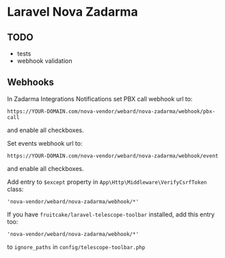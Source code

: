 # Laravel Nova Zadarma

## TODO
- tests
- webhook validation

## Webhooks

In Zadarma Integrations Notifications set PBX call webhook url to:

```
https://YOUR-DOMAIN.com/nova-vendor/webard/nova-zadarma/webhook/pbx-call
```

and enable all checkboxes.

Set events webhook url to:

```
https://YOUR-DOMAIN.com/nova-vendor/webard/nova-zadarma/webhook/event
```

and enable all checkboxes.

Add entry to `$except` property in `App\Http\Middleware\VerifyCsrfToken` class:
```
'nova-vendor/webard/nova-zadarma/webhook/*'
```

If you have `fruitcake/laravel-telescope-toolbar` installed, add this entry too:
```
'nova-vendor/webard/nova-zadarma/webhook/*'
```
to `ignore_paths` in `config/telescope-toolbar.php`